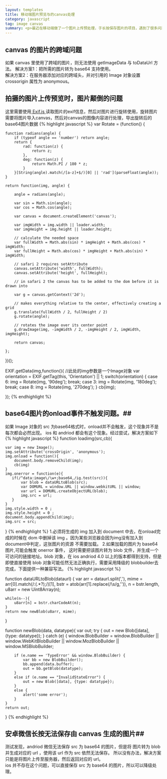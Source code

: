 ```yaml
---
layout: templates
title: 移动端图片预览与的canvas处理
category: javascript
tag: image canvas 
summary: <p>最近在移动端做了一个图片上传预处理，于长按保存图片的项目，遇到了很多问题，在此记录一下。</p>
---
```

## canvas 的图片的跨域问题 ##
如果 canvas 里使用了跨域的图片，则无法使用 getImageData 与 toDataUrl 方法。
解决方案1：把所需的图片转为 base64 支持使用。  
解决方案2：在服务器添加对应的跨域头，并对引用的 Image 对象设置 crossorigin 属性为 anonymous。
## 拍摄的图片上传预览时，图片颠倒的问题 ##
这里需要使用[ Exif.js ](https://github.com/exif-js/exif-js/)读取图片的exif信息，然后对图片进行旋转使用，旋转图片需要将图片导入canvas，然后对canvas的图像内容进行处理，导出旋转后的base64图片数据
{% highlight javascript %}
var Rotate = (function() {
    
    function radians(angle) {
        if (typeof angle == 'number') return angle;
        return {
            rad: function(z) {
                return z;
            },
            deg: function(z) {
                return Math.PI / 180 * z;
            }
        }[String(angle).match(/[a-z]+$/)[0] || 'rad'](parseFloat(angle));
    }
    
    return function(img, angle) {
        
        angle = radians(angle);
    
        var sin = Math.sin(angle);
        var cos = Math.cos(angle);
         
        var canvas = document.createElement('canvas');
        
        var imgWidth = img.width || loader.width;
        var imgHeight = img.height || loader.height;
        
        // calculate the needed space
        var fullWidth = Math.abs(sin) * imgHeight + Math.abs(cos) * imgWidth;
        var fullHeight = Math.abs(cos) * imgHeight + Math.abs(sin) * imgWidth;
        
        // safari 2 requires setAttribute
        canvas.setAttribute('width', fullWidth);
        canvas.setAttribute('height', fullHeight);
        
        // in safari 2 the canvas has to be added to the dom before it is drawn into
        
        var g = canvas.getContext('2d');
        
        // makes everything relative to the center, effectively creating a grid
        g.translate(fullWidth / 2, fullHeight / 2)
        g.rotate(angle);
        
        // rotates the image over its center point
        g.drawImage(img, -imgWidth / 2, -imgHeight / 2, imgWidth, imgHeight);
    
        return canvas;
        
    };
    
})(); 

EXIF.getData(img,function(){ //此处的img参数是一个Image对象
    var orientation = EXIF.getTag(this, 'Orientation') || 1;
    switch(orientation) {
       case 6:
           img = Rotate(img, '90deg');
           break;
       case 3:
           img = Rotate(img, '180deg');
           break;
       case 8:
           img = Rotate(img, '270deg');
    }
    cb(img);

}); 
{% endhighlight %}

## base64图片的onload事件不触发问题。##
如果 Image 对象的 src 为base64格式时，onload并不会触发，这个现象并不是每次都会必然出现。
 ios 和 andriod 都会有这个现象。经过尝试，解决方案如下
{% highlight javascript %}
function loadimg(src,cb){
 
    var img = new Image();
    img.setAttribute('crossOrigin', 'anonymous');
    img.onload = function(){
        document.body.removeChild(img);
        cb(img)
    }
    img.onerror = function(e){
       if(/^data:image\/\w+;base64,/ig.test(src)){
           var blob = dataURLtoBlob(src);
           var DOMURL = window.URL || window.webkitURL || window;
           var url = DOMURL.createObjectURL(blob);          
           img.src = url;
       }
    }
    img.style.width = 0 ;
    img.style.height = 0 ;
    document.body.appendChild(img);
    img.src = src;
}
{% endhighlight %}
1.必须将生成的 img 加入到 document 中去，在onload完成的时候在 dom 中删掉该 img 。因为某些浏览器会因为img没有加入到document中判定，这张图片的资源
不需要加载。
2.如果加载的图片为 base64 图片,可能会触发 onerror 事件， 这时需要把该图片转为 blob 文件，并生成一个可访问的链接地址。blob 对象，在  ios andriod 4.0 以上的版本都得到支持，但是即使直接使用 blob 对象可能任然无法正确执行，需要采用降级的 blobbuilder去完成，下面提供一种兼容写法。
{% highlight javascript %}

function dataURLtoBlob(dataurl) {
    var arr = dataurl.split(','), mime = arr[0].match(/:(.*?);/)[1],
        bstr = atob(arr[1].replace(/\s/g,'')), n = bstr.length, u8arr = new Uint8Array(n);

    while(n--){
        u8arr[n] = bstr.charCodeAt(n);
    }
    return new newBlob(u8arr, mime);
}

function newBlob(data, datatype){
    var out;
    try {
        out = new Blob([data], {type: datatype});
    }
    catch (e) {
        window.BlobBuilder = window.BlobBuilder ||
                window.WebKitBlobBuilder ||
                window.MozBlobBuilder ||
                window.MSBlobBuilder;

        if (e.name == 'TypeError' && window.BlobBuilder) {
            var bb = new BlobBuilder();
            bb.append(data.buffer);
            out = bb.getBlob(datatype);
        }
        else if (e.name == "InvalidStateError") {
            out = new Blob([data], {type: datatype});
        }
        else {
            alert('some error');
        }
    }
    return out;
}
{% endhighlight %}
## 安卓微信长按无法保存由 canvas 生成的图片##
测试发现，andriod 微信无法保存 src 为 base64 的图片，但是将 图片转为 blob 并生成对应的 url ，使用该 url 作为 src 依然无法保存。 所以没有办法，解决方案只能是将图片上传至服务器，然后返回对应的 url。  
ios 并不存在这个问题，可以直接保存 src 为 base64 的图片，所以可以降级处理。